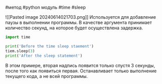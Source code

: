 #метод #python модуль #time #sleep

![[Pasted image 20240614021703.png]]
Используется для добавление паузы в выполнении программы. В качестве аргумента принимает количество секунд, на которое будет осуществлена задержка.
```python
import time

print('Before the time sleep staement')
tiem.sleep(3)
print('After the sleep statement')
```
В этом примере, вторая надпись появится только спустя 3 секунды, после того как появиться первая.
Останавливает только выполнение текущего кода, а не всей программы.